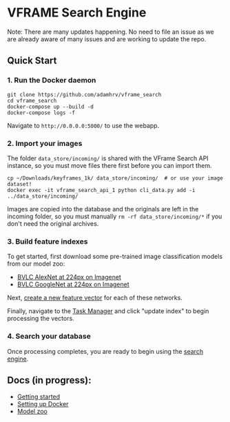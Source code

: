 # VFRAME Search Engine

Note: There are many updates happening. No need to file an issue as we are already aware of many issues and are working to update the repo.

## Quick Start

### 1. Run the Docker daemon

```
git clone https://github.com/adamhrv/vframe_search
cd vframe_search
docker-compose up --build -d
docker-compose logs -f
```

Navigate to `http://0.0.0.0:5000/` to use the webapp.

### 2. Import your images

The folder `data_store/incoming/` is shared with the VFrame Search API instance, so you must move files there first before you can import them.

```
cp ~/Downloads/keyframes_1k/ data_store/incoming/  # or use your image dataset!
docker exec -it vframe_search_api_1 python cli_data.py add -i ../data_store/incoming/
```

Images are copied into the database and the originals are left in the incoming folder, so you must manually `rm -rf data_store/incoming/*` if you don't need the original archives.

### 3. Build feature indexes

To get started, first download some pre-trained image classification models from our model zoo:

* [BVLC AlexNet at 224px on Imagenet](http://0.0.0.0:5000/modelzoo/caffe_bvlc_alexnet_imagenet/show/)
* [BVLC GoogleNet at 224px on Imagenet](http://0.0.0.0:5000/modelzoo/caffe_bvlc_googlenet_imagenet/show/)

Next, [create a new feature vector](http://0.0.0.0:5000/feature/new/) for each of these networks.

Finally, navigate to the [Task Manager](http://0.0.0.0:5000/task/) and click "update index" to begin processing the vectors.

### 4. Search your database

Once processing completes, you are ready to begin using the [search engine](http://0.0.0.0:5000/search/).

## Docs (in progress):

- [Getting started](docs/setup.md)
- [Setting up Docker](docs/docker.md)
- [Model zoo](docs/modelzoo.md)

